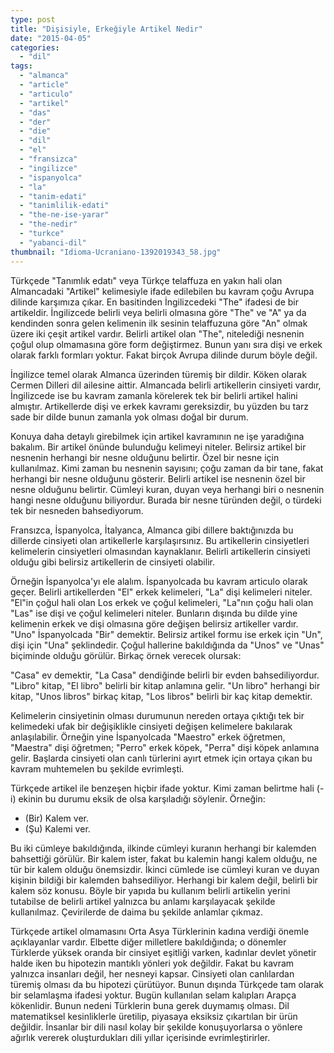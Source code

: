```yaml
---
type: post
title: "Dişisiyle, Erkeğiyle Artikel Nedir"
date: "2015-04-05"
categories: 
  - "dil"
tags: 
  - "almanca"
  - "article"
  - "articulo"
  - "artikel"
  - "das"
  - "der"
  - "die"
  - "dil"
  - "el"
  - "fransizca"
  - "ingilizce"
  - "ispanyolca"
  - "la"
  - "tanim-edati"
  - "tanimlilik-edati"
  - "the-ne-ise-yarar"
  - "the-nedir"
  - "turkce"
  - "yabanci-dil"
thumbnail: "Idioma-Ucraniano-1392019343_58.jpg"
---
```


Türkçede "Tanımlık edatı" veya Türkçe telaffuza en yakın hali olan Almancadaki "Artikel" kelimesiyle ifade edilebilen bu kavram çoğu Avrupa dilinde karşımıza çıkar. En basitinden İngilizcedeki "The" ifadesi de bir artikeldir. İngilizcede belirli veya belirli olmasına göre "The" ve "A" ya da kendinden sonra gelen kelimenin ilk sesinin telaffuzuna göre "An" olmak üzere iki çeşit artikel vardır. Belirli artikel olan "The", nitelediği nesnenin çoğul olup olmamasına göre form değiştirmez. Bunun yanı sıra dişi ve erkek olarak farklı formları yoktur. Fakat birçok Avrupa dilinde durum böyle değil.

İngilizce temel olarak Almanca üzerinden türemiş bir dildir. Köken olarak Cermen Dilleri dil ailesine aittir. Almancada belirli artikellerin cinsiyeti vardır, İngilizcede ise bu kavram zamanla körelerek tek bir belirli artikel halini almıştır. Artikellerde dişi ve erkek kavramı gereksizdir, bu yüzden bu tarz sade bir dilde bunun zamanla yok olması doğal bir durum.

Konuya daha detaylı girebilmek için artikel kavramının ne işe yaradığına bakalım. Bir artikel önünde bulunduğu kelimeyi niteler. Belirsiz artikel bir nesnenin herhangi bir nesne olduğunu belirtir. Özel bir nesne için kullanılmaz. Kimi zaman bu nesnenin sayısını; çoğu zaman da bir tane, fakat herhangi bir nesne olduğunu gösterir. Belirli artikel ise nesnenin özel bir nesne olduğunu belirtir. Cümleyi kuran, duyan veya herhangi biri o nesnenin hangi nesne olduğunu biliyordur. Burada bir nesne türünden değil, o türdeki tek bir nesneden bahsediyorum.

Fransızca, İspanyolca, İtalyanca, Almanca gibi dillere baktığınızda bu dillerde cinsiyeti olan artikellerle karşılaşırsınız. Bu artikellerin cinsiyetleri kelimelerin cinsiyetleri olmasından kaynaklanır. Belirli artikellerin cinsiyeti olduğu gibi belirsiz artikellerin de cinsiyeti olabilir.

Örneğin İspanyolca'yı ele alalım. İspanyolcada bu kavram articulo olarak geçer. Belirli artikellerden "El" erkek kelimeleri, "La" dişi kelimeleri niteler. "El"in çoğul hali olan Los erkek ve çoğul kelimeleri, "La"nın çoğu hali olan "Las" ise dişi ve çoğul kelimeleri niteler. Bunların dışında bu dilde yine kelimenin erkek ve dişi olmasına göre değişen belirsiz artikeller vardır. "Uno" İspanyolcada "Bir" demektir. Belirsiz artikel formu ise erkek için "Un", dişi için "Una" şeklindedir. Çoğul hallerine bakıldığında da "Unos" ve "Unas" biçiminde olduğu görülür. Birkaç örnek verecek olursak:

"Casa" ev demektir, "La Casa" dendiğinde belirli bir evden bahsediliyordur. "Libro" kitap, "El libro" belirli bir kitap anlamına gelir. "Un libro" herhangi bir kitap, "Unos libros" birkaç kitap, "Los libros" belirli bir kaç kitap demektir.

Kelimelerin cinsiyetinin olması durumunun nereden ortaya çıktığı tek bir kelimedeki ufak bir değişiklikle cinsiyeti değişen kelimelere bakılarak anlaşılabilir. Örneğin yine İspanyolcada "Maestro" erkek öğretmen, "Maestra" dişi öğretmen; "Perro" erkek köpek, "Perra" dişi köpek anlamına gelir. Başlarda cinsiyeti olan canlı türlerini ayırt etmek için ortaya çıkan bu kavram muhtemelen bu şekilde evrimleşti.

Türkçede artikel ile benzeşen hiçbir ifade yoktur. Kimi zaman belirtme hali (-i) ekinin bu durumu eksik de olsa karşıladığı söylenir. Örneğin:

- (Bir) Kalem ver.
- (Şu) Kalemi ver.

Bu iki cümleye bakıldığında, ilkinde cümleyi kuranın herhangi bir kalemden bahsettiği görülür. Bir kalem ister, fakat bu kalemin hangi kalem olduğu, ne tür bir kalem olduğu önemsizdir. İkinci cümlede ise cümleyi kuran ve duyan kişinin bildiği bir kalemden bahsediliyor. Herhangi bir kalem değil, belirli bir kalem söz konusu. Böyle bir yapıda bu kullanım belirli artikelin yerini tutabilse de belirli artikel yalnızca bu anlamı karşılayacak şekilde kullanılmaz. Çevirilerde de daima bu şekilde anlamlar çıkmaz.

Türkçede artikel olmamasını Orta Asya Türklerinin kadına verdiği önemle açıklayanlar vardır. Elbette diğer milletlere bakıldığında; o dönemler Türklerde yüksek oranda bir cinsiyet eşitliği varken, kadınlar devlet yönetir halde iken bu hipotezin mantıklı yönleri yok değildir. Fakat bu kavram yalnızca insanları değil, her nesneyi kapsar. Cinsiyeti olan canlılardan türemiş olması da bu hipotezi çürütüyor. Bunun dışında Türkçede tam olarak bir selamlaşma ifadesi yoktur. Bugün kullanılan selam kalıpları Arapça kökenlidir. Bunun nedeni Türklerin buna gerek duymamış olması. Dil matematiksel kesinliklerle üretilip, piyasaya eksiksiz çıkartılan bir ürün değildir. İnsanlar bir dili nasıl kolay bir şekilde konuşuyorlarsa o yönlere ağırlık vererek oluşturdukları dili yıllar içerisinde evrimleştirirler.
